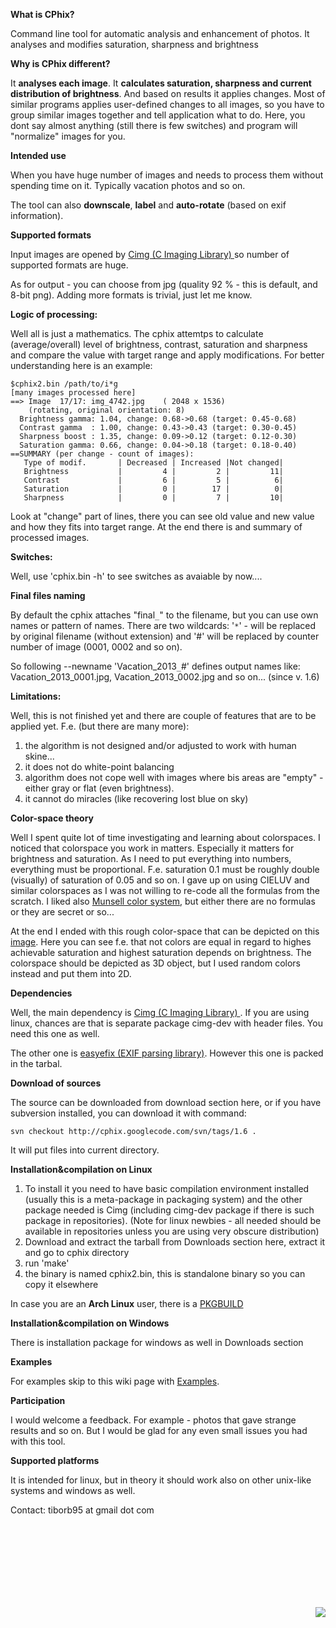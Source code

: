 **What is CPhix?**

Command line tool for automatic analysis and enhancement of photos. It analyses and modifies saturation, sharpness and brightness

**Why is CPhix different?**

It **analyses each image**. It **calculates saturation, sharpness and current distribution of brightness**. And based on results it applies changes. Most of similar programs applies user-defined changes to all images, so you have to group similar images together and tell application what to do. Here, you dont say almost anything (still there is few switches) and program will "normalize" images for you.


**Intended use**

When you have huge number of images and needs to process them without spending time on it. Typically vacation photos and so on.

The tool can also **downscale**, **label** and **auto-rotate** (based on exif information).

**Supported formats**

Input images are opened by [Cimg (C Imaging Library) ](http://cimg.sourceforge.net/) so number of supported formats are huge.

As for output - you can choose from jpg (quality 92 % - this is default, and 8-bit png). Adding more formats is trivial, just let me know.

**Logic of processing:**

Well all is just a mathematics. The cphix attemtps to calculate (average/overall) level of brightness, contrast, saturation and sharpness and compare the value with target range and apply modifications. For better understanding here is an example:


```
$cphix2.bin /path/to/i*g
[many images processed here]
==> Image  17/17: img_4742.jpg    ( 2048 x 1536)
    (rotating, original orientation: 8)
  Brightness gamma: 1.04, change: 0.68->0.68 (target: 0.45-0.68)
  Contrast gamma  : 1.00, change: 0.43->0.43 (target: 0.30-0.45)
  Sharpness boost : 1.35, change: 0.09->0.12 (target: 0.12-0.30)
  Saturation gamma: 0.66, change: 0.04->0.18 (target: 0.18-0.40)
==SUMMARY (per change - count of images):
   Type of modif.       | Decreased | Increased |Not changed|
   Brightness           |         4 |         2 |         11|
   Contrast             |         6 |         5 |          6|
   Saturation           |         0 |        17 |          0|
   Sharpness            |         0 |         7 |         10|
```

Look at "change" part of lines, there you can see old value and new value and how they fits into target range.
At the end there is and summary of processed images.

**Switches:**

Well, use 'cphix.bin -h' to see switches as avaiable by now....

**Final files naming**

By default the cphix attaches "final`_`" to the filename, but you can use own names or pattern of names. There are two wildcards: '`*`' - will be replaced by original filename (without extension) and '#' will be replaced by counter number of image (0001, 0002 and so on).

So following --newname 'Vacation\_2013`_`#' defines output names like:  Vacation\_2013\_0001.jpg, Vacation\_2013\_0002.jpg and so on... (since v. 1.6)


**Limitations:**

Well, this is not finished yet and there are couple of features that are to be applied yet. F.e. (but there are many more):

  1. the algorithm is not designed and/or adjusted to work with human skine...
  1. it does not do white-point balancing
  1. algorithm does not cope well with images where bis areas are "empty" - either gray or flat (even brightness).
  1. it cannot do miracles (like recovering lost blue on sky)

**Color-space theory**

Well I spent quite lot of time investigating and learning about colorspaces. I noticed that colorspace you work in matters. Especially it matters for brightness and saturation. As I need to put everything into numbers, everything must be proportional. F.e. saturation 0.1 must be roughly double (visually) of saturation of 0.05 and so on. I gave up on using CIELUV and similar colorspaces as I was not willing to re-code all the formulas from the scratch. I liked also [Munsell color system](http://en.wikipedia.org/wiki/Munsell_color_system), but either there are no formulas or they are secret or so...

At the end I ended with this rough color-space that can be depicted on this
[image](https://cphix.googlecode.com/files/ColorSpace-v1.3.png). Here you can see f.e. that not colors are equal in regard to highes achievable saturation and highest saturation depends on brightness. The colorspace should be depicted as 3D object, but I used random colors instead and put them into 2D.


**Dependencies**

Well, the main dependency is [Cimg (C Imaging Library) ](http://cimg.sourceforge.net/). If you are using linux, chances are that is separate package cimg-dev with header files. You need this one as well.

The other one is [easyefix (EXIF parsing library)](https://code.google.com/p/easyexif/). However this one is packed in the tarbal.

**Download of sources**

The source can be downloaded from download section here, or if you have subversion installed, you can download it with command:

```
svn checkout http://cphix.googlecode.com/svn/tags/1.6 .
```

It will put files into current directory.


**Installation&compilation on Linux**

  1. To install it you need to have basic compilation environment installed (usually this is a meta-package in packaging system) and the other package needed is Cimg (including cimg-dev package if there is such package in repositories). (Note for linux newbies - all needed should be available in repositories unless you are using very obscure distribution)
  1. Download and extract the tarball from Downloads section here, extract it and go to cphix directory
  1. run 'make'
  1. the binary is named cphix2.bin, this is standalone binary so you can copy it elsewhere

In case you are an **Arch Linux** user, there is a [PKGBUILD](https://aur.archlinux.org/packages/cphix/)

**Installation&compilation on Windows**

There is installation package for windows as well in Downloads section

**Examples**

For examples skip to this wiki page with [Examples](Examples.md).

**Participation**

I would welcome a feedback. For example - photos that gave strange results and so on.
But I would be glad for any even small issues you had with this tool.

**Supported platforms**

It is intended for linux, but in theory it should work also on other unix-like systems and windows as well.

Contact: tiborb95 at gmail dot com





<br><br><br><br><br><br><br><p align='right'>
<a href='https://www.paypal.com/cgi-bin/webscr?cmd=_s-xclick&hosted_button_id=GBERSY833N4AA'><img src='https://www.paypalobjects.com/en_US/i/btn/btn_donateCC_LG.gif' border='0'></img></a>
